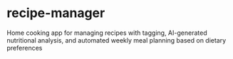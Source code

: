 # recipe-manager
Home cooking app for managing recipes with tagging, AI-generated nutritional analysis, and automated weekly meal planning based on dietary preferences
